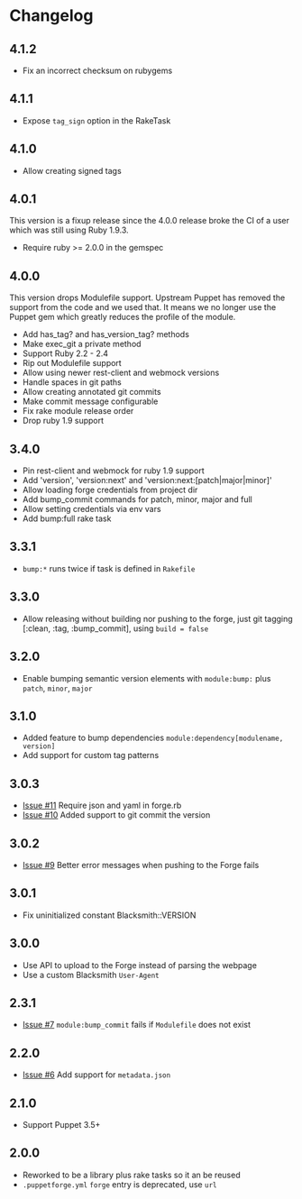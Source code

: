 # Changelog

## 4.1.2

* Fix an incorrect checksum on rubygems

## 4.1.1

* Expose `tag_sign` option in the RakeTask

## 4.1.0

* Allow creating signed tags

## 4.0.1

This version is a fixup release since the 4.0.0 release broke the CI of a user which was still using Ruby 1.9.3.

* Require ruby >= 2.0.0 in the gemspec

## 4.0.0

This version drops Modulefile support. Upstream Puppet has removed the support from the code and we used that. It means we no longer use the Puppet gem which greatly reduces the profile of the module.

* Add has_tag? and has_version_tag? methods
* Make exec_git a private method
* Support Ruby 2.2 - 2.4
* Rip out Modulefile support
* Allow using newer rest-client and webmock versions
* Handle spaces in git paths
* Allow creating annotated git commits
* Make commit message configurable
* Fix rake module release order
* Drop ruby 1.9 support

## 3.4.0

* Pin rest-client and webmock for ruby 1.9 support
* Add 'version', 'version:next' and 'version:next:[patch|major|minor]'
* Allow loading forge credentials from project dir
* Add bump_commit commands for patch, minor, major and full
* Allow setting credentials via env vars
* Add bump:full rake task

## 3.3.1

* `bump:*` runs twice if task is defined in `Rakefile`

## 3.3.0

* Allow releasing without building nor pushing to the forge, just git tagging [:clean, :tag, :bump_commit], using `build = false`

## 3.2.0

* Enable bumping semantic version elements with `module:bump:` plus `patch`, `minor`, `major`

## 3.1.0

* Added feature to bump dependencies `module:dependency[modulename, version]`
* Add support for custom tag patterns

## 3.0.3

* [Issue #11](https://github.com/maestrodev/puppet-blacksmith/issues/11) Require json and yaml in forge.rb
* [Issue #10](https://github.com/maestrodev/puppet-blacksmith/issues/10) Added support to git commit the version

## 3.0.2

* [Issue #9](https://github.com/maestrodev/puppet-blacksmith/issues/9) Better error messages when pushing to the Forge fails

## 3.0.1

* Fix uninitialized constant Blacksmith::VERSION

## 3.0.0

* Use API to upload to the Forge instead of parsing the webpage
* Use a custom Blacksmith `User-Agent`

## 2.3.1

* [Issue #7](https://github.com/maestrodev/puppet-blacksmith/issues/7) `module:bump_commit` fails if `Modulefile` does not exist

## 2.2.0

* [Issue #6](https://github.com/maestrodev/puppet-blacksmith/issues/6) Add support for `metadata.json`

## 2.1.0

* Support Puppet 3.5+

## 2.0.0

* Reworked to be a library plus rake tasks so it an be reused
* `.puppetforge.yml` `forge` entry is deprecated, use `url`
